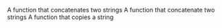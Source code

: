 A function that concatenates two strings
A function that concatenate two strings
A function that copies a string

